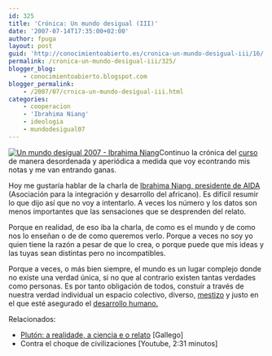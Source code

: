 ```yaml
---
id: 325
title: 'Crónica: Un mundo desigual (III)'
date: '2007-07-14T17:35:00+02:00'
author: fpuga
layout: post
guid: 'http://conocimientoabierto.es/cronica-un-mundo-desigual-iii/16/'
permalink: /cronica-un-mundo-desigual-iii/325/
blogger_blog:
    - conocimientoabierto.blogspot.com
blogger_permalink:
    - /2007/07/crnica-un-mundo-desigual-iii.html
categories:
    - cooperacion
    - 'Ibrahima Niang'
    - ideologia
    - mundodesigual07
---
```


[![Un mundo desigual 2007 - Ibrahima Niang](http://farm2.static.flickr.com/1430/828149331_1a49b29a33_m.jpg)](http://www.flickr.com/photos/fpuga/828149331/ "Intercambio de fotos")Continuo la crónica del [curso](http://galicia.isf.es/unmundodesigual) de manera desordenada y aperiódica a medida que voy econtrando mis notas y me van entrando ganas.

Hoy me gustaría hablar de la charla de [Ibrahima Niang, presidente de AIDA](http://vello.vieiros.com/gterra/nova.php?Ed=28&id=56788) (Asociación para la integración y desarrollo del africano). Es difícil resumir lo que dijo así que no voy a intentarlo. A veces los número y los datos son menos importantes que las sensaciones que se desprenden del relato.

Porque en realidad, de eso iba la charla, de como es el mundo y de como nos lo enseñan o de de como queremos verlo. Porque a veces no soy yo quien tiene la razón a pesar de que lo crea, o porque puede que mis ideas y las tuyas sean distintas pero no incompatibles.

Porque a veces, o más bien siempre, el mundo es un lugar complejo donde no existe una verdad única, si no que al contrario existen tantas verdades como personas. Es por tanto obligación de todos, constuír a través de nuestra verdad individual un espacio colectivo, diverso, [mestizo](http://obazardenes.blogaliza.org/identidade-e-cultura-multiculturalismo-e-mestizaxe/) y justo en el que esté asegurado el [desarrollo humano.](http://dicc.hegoa.efaber.net/listar/mostrar/68)

Relacionados:

- [Plutón: a realidade, a ciencia e o relato](http://obazardenes.blogaliza.org/pluton-a-realidade-a-ciencia-e-o-relato/trackback/) \[Gallego\]
- Contra el choque de civilizaciones \[Youtube, 2:31 minutos\]

<div style="text-align:center"></div>